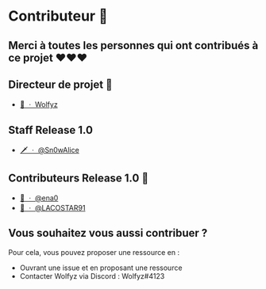 # Contributeur  🧭

## Merci à toutes les personnes qui ont contribués à ce projet ❤️❤️❤️

## Directeur de projet 👑
- [👑 ㆍ Wolfyz](https://github.com/WolfyzDev)

## Staff Release 1.0 

- [🗡️ ㆍ @Sn0wAlice](https://github.com/Sn0wAlice)


## Contributeurs Release 1.0 🔎

- [🔎 ㆍ @ena0](https://github.com/ena0)
- [🔎 ㆍ @LACOSTAR91](https://github.com/LACOSTAR91)

## Vous souhaitez vous aussi contribuer ? 

Pour cela, vous pouvez proposer une ressource en : 
- Ouvrant une issue et en proposant une ressource 
- Contacter Wolfyz via Discord : Wolfyz#4123